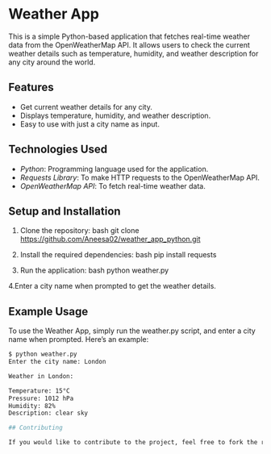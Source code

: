# Weather App

This is a simple Python-based application that fetches real-time weather data from the OpenWeatherMap API. It allows users to check the current weather details such as temperature, humidity, and weather description for any city around the world.

## Features
- Get current weather details for any city.
- Displays temperature, humidity, and weather description.
- Easy to use with just a city name as input.

## Technologies Used
- *Python*: Programming language used for the application.
- *Requests Library*: To make HTTP requests to the OpenWeatherMap API.
- *OpenWeatherMap API*: To fetch real-time weather data.

## Setup and Installation

1. Clone the repository:
    bash
    git clone https://github.com/Aneesa02/weather_app_python.git
    
2. Install the required dependencies:
    bash
    pip install requests
    
3. Run the application:
    bash
    python weather.py
    
4.Enter a city name when prompted to get the weather details.


## Example Usage

To use the Weather App, simply run the weather.py script, and enter a city name when prompted. Here’s an example:

```bash
$ python weather.py
Enter the city name: London

Weather in London:

Temperature: 15°C
Pressure: 1012 hPa
Humidity: 82%
Description: clear sky

## Contributing

If you would like to contribute to the project, feel free to fork the repository and submit a pull request. Contributions are welcome!